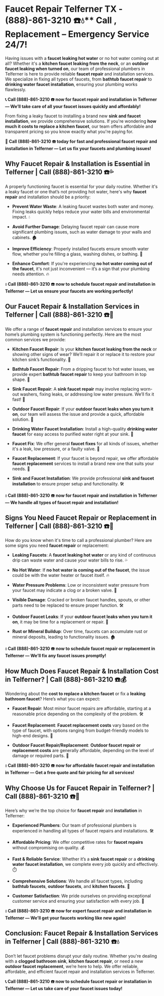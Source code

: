 # Faucet Repair Telferner TX - (888)-861-3210 ☎️💧** Call , Replacement – Emergency Service 24/7!

Having issues with a **faucet leaking hot water** or no hot water coming out at all? Whether it's a **kitchen faucet leaking from the neck**, or an **outdoor faucet leaking when turned on**, our team of professional plumbers in Telferner is here to provide reliable **faucet repair** and installation services. We specialize in fixing all types of faucets, from **bathtub faucet repair** to **drinking water faucet installation**, ensuring your plumbing works flawlessly.

**📞 Call (888)-861-3210 ☎️ now for faucet repair and installation in Telferner — We’ll take care of all your faucet issues quickly and affordably!**

From fixing a leaky faucet to installing a brand new **sink and faucet installation**, we provide comprehensive solutions. If you're wondering **how much it costs to replace a kitchen faucet**, our team offers affordable and transparent pricing so you know exactly what you're paying for.

**🚨 Call (888)-861-3210 ☎️ today for fast and professional faucet repair and installation in Telferner — Let us fix your faucets and plumbing issues!**

## **Why Faucet Repair & Installation is Essential in Telferner | Call (888)-861-3210 ☎️💦**

A properly functioning faucet is essential for your daily routine. Whether it's a leaky faucet or one that’s not providing hot water, here's why **faucet repair** and installation should be a priority:

- **Prevent Water Waste**: A leaking faucet wastes both water and money. Fixing leaks quickly helps reduce your water bills and environmental impact. 💧
- **Avoid Further Damage**: Delaying faucet repair can cause more significant plumbing issues, such as water damage to your walls and cabinets. 🏚️
- **Improve Efficiency**: Properly installed faucets ensure smooth water flow, whether you’re filling a glass, washing dishes, or bathing. 🚿
- **Enhance Comfort**: If you're experiencing **no hot water coming out of the faucet**, it's not just inconvenient — it’s a sign that your plumbing needs attention. 🔥

**💧 Call (888)-861-3210 ☎️ now to schedule faucet repair and installation in Telferner — Let us ensure your faucets are working perfectly!**

## **Our Faucet Repair & Installation Services in Telferner | Call (888)-861-3210 ☎️🔧**

We offer a range of **faucet repair** and installation services to ensure your home’s plumbing system is functioning perfectly. Here are the most common services we provide:

- **Kitchen Faucet Repair**: Is your **kitchen faucet leaking from the neck** or showing other signs of wear? We’ll repair it or replace it to restore your kitchen sink’s functionality. 🍴
- **Bathtub Faucet Repair**: From a dripping faucet to hot water issues, we provide expert **bathtub faucet repair** to keep your bathroom in top shape. 🛁
- **Sink Faucet Repair**: A **sink faucet repair** may involve replacing worn-out washers, fixing leaks, or addressing low water pressure. We’ll fix it fast! 🚰
- **Outdoor Faucet Repair**: If your **outdoor faucet leaks when you turn it on**, our team will assess the issue and provide a quick, affordable solution. 🌳
- **Drinking Water Faucet Installation**: Install a high-quality **drinking water faucet** for easy access to purified water right at your sink. 🥤
- **Faucet Fix**: We offer general **faucet fixes** for all kinds of issues, whether it's a leak, low pressure, or a faulty valve. 🔧
- **Faucet Replacement**: If your faucet is beyond repair, we offer affordable **faucet replacement** services to install a brand new one that suits your needs. 🚿
- **Sink and Faucet Installation**: We provide professional **sink and faucet installation** to ensure proper setup and functionality. 🛠️

**💧 Call (888)-861-3210 ☎️ now for faucet repair and installation in Telferner — We handle all types of faucet repair and installation!**

## **Signs You Need Faucet Repair or Replacement in Telferner | Call (888)-861-3210 ☎️🚨**

How do you know when it's time to call a professional plumber? Here are some signs you need **faucet repair** or replacement:

- **Leaking Faucets**: A **faucet leaking hot water** or any kind of continuous drip can waste water and cause your water bills to rise. 💦
- **No Hot Water**: If **no hot water is coming out of the faucet**, the issue could be with the water heater or faucet itself. 🔥
- **Water Pressure Problems**: Low or inconsistent water pressure from your faucet may indicate a clog or a broken valve. 🚿
- **Visible Damage**: Cracked or broken faucet handles, spouts, or other parts need to be replaced to ensure proper function. 🛠️
- **Outdoor Faucet Leaks**: If your **outdoor faucet leaks when you turn it on**, it may be time for a replacement or repair. 🌳
- **Rust or Mineral Buildup**: Over time, faucets can accumulate rust or mineral deposits, leading to functionality issues. 🏚️

**💧 Call (888)-861-3210 ☎️ now to schedule faucet repair or replacement in Telferner — We’ll fix any faucet issues promptly!**

## **How Much Does Faucet Repair & Installation Cost in Telferner? | Call (888)-861-3210 ☎️💰**

Wondering about the **cost to replace a kitchen faucet** or fix a **leaking bathroom faucet**? Here’s what you can expect:

- **Faucet Repair**: Most minor faucet repairs are affordable, starting at a reasonable price depending on the complexity of the problem. 🛠️
- **Faucet Replacement**: **Faucet replacement costs** vary based on the type of faucet, with options ranging from budget-friendly models to high-end designs. 🚿
- **Outdoor Faucet Repair/Replacement**: **Outdoor faucet repair or replacement costs** are generally affordable, depending on the level of damage or required parts. 🌳

**💧 Call (888)-861-3210 ☎️ now for affordable faucet repair and installation in Telferner — Get a free quote and fair pricing for all services!**

## **Why Choose Us for Faucet Repair in Telferner? | Call (888)-861-3210 ☎️🌟**

Here’s why we’re the top choice for **faucet repair** and **installation** in Telferner:

- **Experienced Plumbers**: Our team of professional plumbers is experienced in handling all types of faucet repairs and installations. 🛠️
- **Affordable Pricing**: We offer competitive rates for **faucet repairs** without compromising on quality. 💰
- **Fast & Reliable Service**: Whether it’s a **sink faucet repair** or a **drinking water faucet installation**, we complete every job quickly and effectively. ⏱️
- **Comprehensive Solutions**: We handle all faucet types, including **bathtub faucets**, **outdoor faucets**, and **kitchen faucets**. 🔧
- **Customer Satisfaction**: We pride ourselves on providing exceptional customer service and ensuring your satisfaction with every job. 🌟

**💧 Call (888)-861-3210 ☎️ now for expert faucet repair and installation in Telferner — We’ll get your faucets working like new again!**

## **Conclusion: Faucet Repair & Installation Services in Telferner | Call (888)-861-3210 ☎️💧**

Don’t let faucet problems disrupt your daily routine. Whether you're dealing with a **clogged bathroom sink**, **kitchen faucet repair**, or need a new **outdoor faucet replacement**, we’re here to help. We offer reliable, affordable, and efficient faucet repair and installation services in Telferner.

**📞 Call (888)-861-3210 ☎️ now to schedule faucet repair or installation in Telferner — Let us take care of your faucet issues today!**
